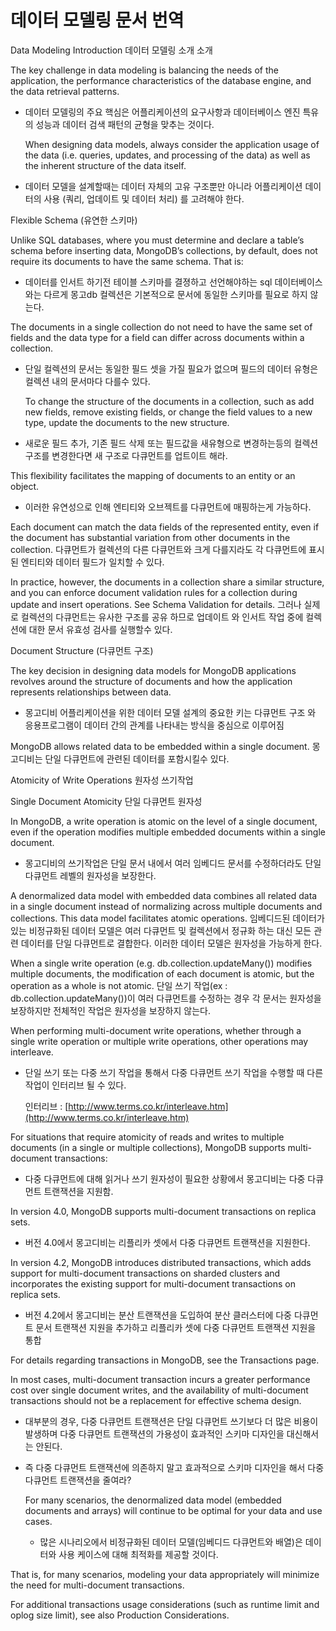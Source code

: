 # 데이터 모델링 문서 번역

Data Modeling Introduction 데이터 모델링 소개 소개

 The key challenge in data modeling is balancing the needs of the application, the performance characteristics of the database engine, and the data retrieval patterns.

* 데이터 모델링의 주요 핵심은 어플리케이션의 요구사항과 데이터베이스 엔진 특유의 성능과 데이터 검색 패턴의 균형을 맞추는 것이다.

  When designing data models, always consider the application usage of the data \(i.e. queries, updates, and processing of the data\) as well as the inherent structure of the data itself.

* 데이터 모델을 설계할때는 데이터 자체의 고유 구조뿐만 아니라 어플리케이션 데이터의 사용 \(쿼리, 업데이트 및 데이터 처리\) 를 고려해야 한다.

Flexible Schema \(유연한 스키마\)

 Unlike SQL databases, where you must determine and declare a table’s schema before inserting data, MongoDB’s collections, by default, does not require its documents to have the same schema. That is:

* 데이터를 인서트 하기전 테이블 스키마를 결졍하고 선언해야하는 sql 데이터베이스와는 다르게 몽고db 컬렉션은 기본적으로 문서에 동일한 스키마를 필요로 하지 않는다.

The documents in a single collection do not need to have the same set of fields and the data type for a field can differ across documents within a collection.

* 단일 컬렉션의 문서는 동일한 필드 셋을 가질 필요가 없으며 필드의 데이터 유형은 컬렉션 내의 문서마다 다를수 있다.

  To change the structure of the documents in a collection, such as add new fields, remove existing fields, or change the field values to a new type, update the documents to the new structure.

* 새로운 필드 추가, 기존 필드 삭제 또는 필드값을 새유형으로 변경하는등의 컬렉션 구조를 변경한다면 새 구조로 다큐먼트를 업트이트 해라.

This flexibility facilitates the mapping of documents to an entity or an object.

* 이러한 유연성으로 인해 엔티티와 오브젝트를 다큐먼트에 매핑하는게 가능하다.

Each document can match the data fields of the represented entity, even if the document has substantial variation from other documents in the collection. 다큐먼트가 컬렉션의 다른 다큐먼트와 크게 다를지라도 각 다큐먼트에 표시된 엔티티와 데이터 필드가 일치할 수 있다.

In practice, however, the documents in a collection share a similar structure, and you can enforce document validation rules for a collection during update and insert operations. See Schema Validation for details. 그러나 실제로 컬렉션의 다큐먼트는 유사한 구조를 공유 하므로 업데이트 와 인서트 작업 중에 컬렉션에 대한 문서 유효성 검사를 실행할수 있다.

Document Structure \(다큐먼트 구조\)

The key decision in designing data models for MongoDB applications revolves around the structure of documents and how the application represents relationships between data.

* 몽고디비 어플리케이션을 위한 데이터 모델 설계의 중요한 키는 다큐먼트 구조 와 응용프로그램이 데이터 간의 관계를 나타내는 방식을 중심으로 이루어짐

MongoDB allows related data to be embedded within a single document. 몽고디비는 단일 다큐먼트에 관련된 데이터를 포함시킬수 있다.

Atomicity of Write Operations 원자성 쓰기작업

Single Document Atomicity 단일 다큐먼트 원자성

In MongoDB, a write operation is atomic on the level of a single document, even if the operation modifies multiple embedded documents within a single document.

* 몽고디비의 쓰기작업은  단일 문서 내에서 여러 임베디드 문서를 수정하더라도  단일 다큐먼트 레벨의 원자성을 보장한다.

A denormalized data model with embedded data combines all related data in a single document instead of normalizing across multiple documents and collections. This data model facilitates atomic operations. 임베디드된 데이터가 있는 비정규화된 데이터 모델은 여러 다큐먼트 및 컬렉션에서 정규화 하는 대신 모든 관련 데이터를 단일 다큐먼트로 결합한다. 이러한 데이터 모델은 원자성을 가능하게 한다.

When a single write operation \(e.g. db.collection.updateMany\(\)\) modifies multiple documents, the modification of each document is atomic, but the operation as a whole is not atomic. 단일 쓰기 작업\(ex : db.collection.updateMany\(\)\)이 여러 다큐먼트를 수정하는 경우 각 문서는 원자성을 보장하지만 전체적인 작업은 원자성을 보장하지 않는다.

When performing multi-document write operations, whether through a single write operation or multiple write operations, other operations may interleave.

* 단일 쓰기 또는 다중 쓰기 작업을 통해서 다중 다큐먼트 쓰기 작업을 수행할 때 다른 작업이 인터리브 될 수 있다.

  인터리브 : [http://www.terms.co.kr/interleave.htm](http://www.terms.co.kr/interleave.htm)

For situations that require atomicity of reads and writes to multiple documents \(in a single or multiple collections\), MongoDB supports multi-document transactions:

* 다중 다큐먼트에 대해 읽거나 쓰기 원자성이 필요한 상황에서 몽고디비는 다중 다큐먼트 트랜잭션을 지원함.

In version 4.0, MongoDB supports multi-document transactions on replica sets.

* 버전 4.0에서  몽고디비는 리플리카 셋에서  다중 다큐먼트 트랜잭션을 지원한다.

In version 4.2, MongoDB introduces distributed transactions, which adds support for multi-document transactions on sharded clusters and incorporates the existing support for multi-document transactions on replica sets.

* 버전 4.2에서 몽고디비는 분산 트랜잭션을 도입하여 분산 클러스터에 다중 다큐먼트 문서 트랜잭션 지원을 추가하고 리플리카 셋에 다중 다큐먼트 트랜잭션 지원을 통합

For details regarding transactions in MongoDB, see the Transactions page.

In most cases, multi-document transaction incurs a greater performance cost over single document writes, and the availability of multi-document transactions should not be a replacement for effective schema design.

* 대부분의 경우, 다중 다큐먼트 트랜잭션은 단일 다큐먼트 쓰기보다 더 많은 비용이 발생하며 다중 다큐먼트 트랜잭션의 가용성이 효과적인 스키마 디자인을 대신해서는 안된다.
* 즉 다중 다큐먼트 트랜잭션에 의존하지 말고 효과적으로 스키마 디자인을 해서 다중 다큐먼트 트랜잭션을 줄여라?

  For many scenarios, the denormalized data model \(embedded documents and arrays\) will continue to be optimal for your data and use cases. 

  * 많은 시나리오에서 비정규화된 데이터 모델\(임베디드 다큐먼트와 배열\)은 데이터와  사용 케이스에 대해 최적화를 제공할 것이다.

That is, for many scenarios, modeling your data appropriately will minimize the need for multi-document transactions.

For additional transactions usage considerations \(such as runtime limit and oplog size limit\), see also Production Considerations.

